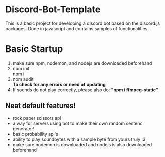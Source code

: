 # Discord-Bot-Template
This is a basic project for developing a discord bot based on the discord.js packages.  Done in javascript and contains samples of functionalities...

<h1>Basic Startup</h1>
<ol>
  <li>make sure npm, nodemon, and nodejs are downloaded beforehand</li>
  <li>npm init</li
  <li>npm i</li>
  <li>npm audit <br /><b>To check for any errors or need of updating</b></li>
  <li>If sounds do not play correctly, please also do: <b>"npm i ffmpeg-static"</b></li>
</ol>

<h2>Neat default features!</h2>
<ul>
  <li>rock paper scissors api</li>
  <li>a way for servers using bot to make their own random sentenc generator!</li>
  <li>basic probability api's</li>
  <li>ability to play soundbytes with a sample byte from yours truly :3</li>
  <li>make sure nodemon is downloaded and nodejs is also downloaded beforehand</li>
</ul>

